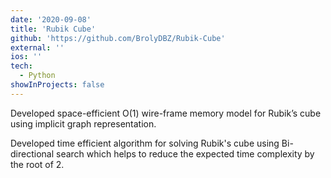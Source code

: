```yaml
---
date: '2020-09-08'
title: 'Rubik Cube'
github: 'https://github.com/BrolyDBZ/Rubik-Cube'
external: ''
ios: ''
tech:
  - Python
showInProjects: false
---
```


Developed space-efficient O(1) wire-frame memory model for Rubik’s cube using implicit graph representation.

Developed time efficient algorithm for solving Rubik's cube using Bi-directional search which helps to reduce the expected time complexity by the root of 2.
